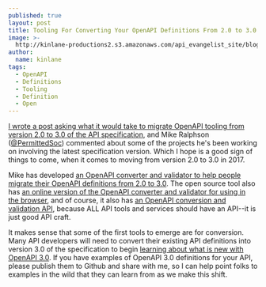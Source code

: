 ```yaml
---
published: true
layout: post
title: Tooling For Converting Your OpenAPI Definitions From 2.0 to 3.0
image: >-
  http://kinlane-productions2.s3.amazonaws.com/api_evangelist_site/blog/openapi_30_converter.png
author:
  name: kinlane
tags:
  - OpenAPI
  - Definitions
  - Tooling
  - Definition
  - Open
---
```

[I wrote a post asking what it would take to migrate OpenAPI tooling from version 2.0 to 3.0 of the API specification](http://apievangelist.com/2017/03/16/what-will-it-take-to-evolve-openapi-tooling-to-version-30/), and Mike Ralphson ([@PermittedSoc](https://twitter.com/PermittedSoc)) commented about some of the projects he's been working on involving the latest specification version. Which I hope is a good sign of things to come, when it comes to moving from version 2.0 to 3.0 in 2017.

Mike has developed [an OpenAPI converter and validator to help people migrate their OpenAPI definitions from 2.0 to 3.0](https://github.com/mermade/swagger2openapi). The open source tool also has [an online version of the OpenAPI converter and validator for using in the browser](https://openapi-converter.herokuapp.com/), and of course, it also has [an OpenAPI conversion and validation API](http://petstore.swagger.io/?url=https://openapi-converter.herokuapp.com/contract/swagger.json), because ALL API tools and services should have an API--it is just good API craft.

It makes sense that some of the first tools to emerge are for conversion. Many API developers will need to convert their existing API definitions into version 3.0 of the specification to begin [learning about what is new with OpenAPI 3.0](http://apievangelist.com/2017/01/25/the-openapi-specification-version-30-highlights/). If you have examples of OpenAPI 3.0 definitions for your API, please publish them to Github and share with me, so I can help point folks to examples in the wild that they can learn from as we make this shift.